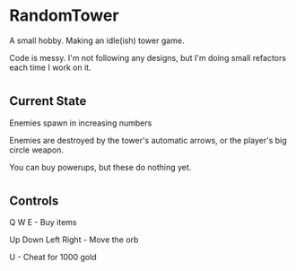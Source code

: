 # RandomTower

A small hobby. Making an idle(ish) tower game.

Code is messy. I'm not following any designs, but I'm doing small refactors each time I work on it.

#

## Current State

Enemies spawn in increasing numbers

Enemies are destroyed by the tower's automatic arrows, or the player's big circle weapon.

You can buy powerups, but these do nothing yet.

#

## Controls

Q W E - Buy items

Up Down Left Right - Move the orb

U - Cheat for 1000 gold

